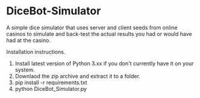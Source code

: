# DiceBot-Simulator
A simple dice simulator that uses server and client seeds from online casinos to simulate and back-test the actual results you had or would have had at the casino. 

Installation instructions.
1. Install latest version of Python 3.xx if you don't currently have it on your system.
2. Downlaod the zip archive and extract it to a folder.
3. pip install -r requirements.txt
4. python DiceBot_Simulator.py
